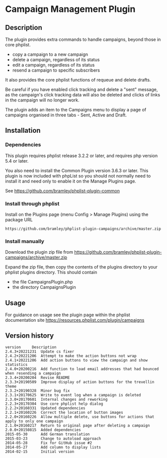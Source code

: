 # Campaign Management Plugin #

## Description ##

The plugin provides extra commands to handle campaigns, beyond those in core phplist.

* copy a campaign to a new campaign
* delete a campaign, regardless of its status
* edit a campaign, regardless of its status
* resend a campaign to specific subscribers

It also provides the core phplist functions of requeue and delete drafts.

Be careful if you have enabled click tracking and delete a "sent" message, as the campaign's click tracking data
will also be deleted and clicks of links in the campaign will no longer work.

The plugin adds an item to the Campaigns menu to display a page of campaigns organised in three tabs - Sent, Active and Draft.

## Installation ##

### Dependencies ###

This plugin requires phplist release 3.2.2 or later, and requires php version 5.4 or later.

You also need to install the Common Plugin version 3.6.3 or later. This plugin is now included with phpList so
you should not normally need to install it and need only to enable it on the Manage Plugins page.

See <https://github.com/bramley/phplist-plugin-common>

### Install through phplist ###
Install on the Plugins page (menu Config > Manage Plugins) using the package URL

`https://github.com/bramley/phplist-plugin-campaigns/archive/master.zip`

### Install manually ###
Download the plugin zip file from <https://github.com/bramley/phplist-plugin-campaigns/archive/master.zip>

Expand the zip file, then copy the contents of the plugins directory to your phplist plugins directory.
This should contain

* the file CampaignsPlugin.php
* the directory CampaignsPlugin

## Usage ##

For guidance on usage see the plugin page within the phplist documentation site <https://resources.phplist.com/plugin/campaigns>

## Version history ##

    version     Description
    2.4.3+20221231  Update cs fixer
    2.4.2+20221206  Attempt to make the action buttons not wrap
    2.4.1+20221206  Add action buttons to view the campaign and show statistics
    2.4.0+20200216  Add function to load email addresses that had bounced when resending a campaign
    2.3.4+20200204  Revise README
    2.3.3+20190509  Improve display of action buttons for the trevellin theme
    2.3.2+20190328  Minor bug fix
    2.3.1+20170625  Write to event log when a campaign is deleted
    2.3.0+20170601  Internal changes and reworking
    2.2.3+20170304  Use core phplist help dialog
    2.2.2+20160331  Updated dependencies
    2.2.1+20160226  Correct the location of button images
    2.2.0+20160226  Allow multiple delete, use buttons for actions that apply to only one campaign
    2.1.0+20160217  Return to original page after deleting a campaign
    2.0.0+20150815  Added dependencies
    2015-05-30      Add German translation
    2015-03-23      Change to autoload approach
    2014-05-28      Fix for GitHub issue #2
    2014-05-27      Add column to display lists
    2014-02-15      Initial version